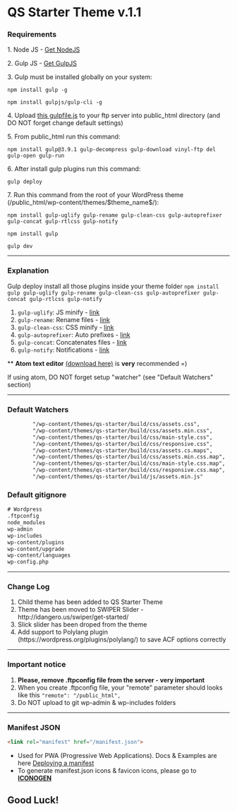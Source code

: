 # QS Starter Theme v.1.1

<h3>Requirements</h3>

<p>1. Node JS - <a href="https://nodejs.org/en/" target="_blank">Get NodeJS</a></p>
<p>2. Gulp JS - <a href="http://gulpjs.com/" target="_blank">Get GulpJS</a></p>
<p>3. Gulp must be installed globally on your system:</p>
<p><code>npm install gulp -g</code></p>
<p><code>npm install gulpjs/gulp-cli -g</code></p>
<p>4. Upload <a href="https://gist.github.com/vol4ikman/92e381e5adee0b1e36606d82d5f45613" target="_blank">this gulpfile.js</a> to your ftp server into public_html directory (and DO NOT forget change default settings)</p>
<p>5. From public_html run this command:</p>
<p><code>npm install gulp@3.9.1 gulp-decompress gulp-download vinyl-ftp del gulp-open gulp-run</code></p>
<p>6. After install gulp plugins run this command:</p>
<p><code>gulp deploy</code></p>

<p>7. Run this command from the root of your WordPress theme (/public_html/wp-content/themes/$theme_name$/): </p>
<p><code>npm install gulp-uglify gulp-rename gulp-clean-css gulp-autoprefixer gulp-concat gulp-rtlcss gulp-notify</code></p>
<p><code>npm install gulp</code></p>
<p><code>gulp dev</code></p>

<hr>
<h3>Explanation</h3>

Gulp deploy install all those plugins inside your theme folder
`npm install gulp gulp-uglify gulp-rename gulp-clean-css gulp-autoprefixer gulp-concat gulp-rtlcss gulp-notify`

1. `gulp-uglify`: JS minify - <a href="https://www.npmjs.com/package/gulp-uglify" >link</a>
2. `gulp-rename`: Rename files - <a href="https://www.npmjs.com/package/gulp-rename" >link</a>
3. `gulp-clean-css`: CSS minify - <a href="https://www.npmjs.com/package/gulp-clean-css" >link</a>
4. `gulp-autoprefixer`: Auto prefixes - <a href="https://www.npmjs.com/package/gulp-autoprefixer" >link</a>
5. `gulp-concat`: Concatenates files - <a href="https://www.npmjs.com/package/gulp-concat" >link</a>
6. `gulp-notify`: Notifications - <a href="https://www.npmjs.com/package/gulp-notify">link</a>

<p>** <strong>Atom text editor</strong> <a href="https://atom.io/" target="_blank">(download here)</a> is <strong>very</strong> recommended =)</p>
<p>If using atom, DO NOT forget setup "watcher" (see "Default Watchers" section)</p>

<hr>
<h3>Default Watchers</h3>

```html
        "/wp-content/themes/qs-starter/build/css/assets.css",
        "/wp-content/themes/qs-starter/build/css/assets.min.css",
        "/wp-content/themes/qs-starter/build/css/main-style.css",
        "/wp-content/themes/qs-starter/build/css/responsive.css",
        "/wp-content/themes/qs-starter/build/css/assets.cs.maps",
        "/wp-content/themes/qs-starter/build/css/assets.min.css.map",
        "/wp-content/themes/qs-starter/build/css/main-style.css.map",
        "/wp-content/themes/qs-starter/build/css/responsive.css.map",
        "/wp-content/themes/qs-starter/build/js/assets.min.js"
```

<h3>Default gitignore</h3>

```html
# Wordpress
.ftpconfig
node_modules
wp-admin
wp-includes
wp-content/plugins
wp-content/upgrade
wp-content/languages
wp-config.php
```

<hr>
<h3>Change Log</h3>
<ol>
    <li>Child theme has been added to QS Starter Theme</li>
    <li>Theme has been moved to SWIPER Slider - http://idangero.us/swiper/get-started/</li>
    <li>Slick slider has been droped from the theme</li>
    <li>Add support to Polylang plugin (https://wordpress.org/plugins/polylang/) to save ACF options correctly</li>
</ol>

<hr>
<h3>Important notice</h3>
<ol>
    <li><strong>Please, remove .ftpconfig file from the server - very important</strong></li>
    <li>When you create .ftpconfig file, your "remote" parameter should looks like this <code>"remote": "/public_html",</code></li>
    <li>Do NOT upload to git wp-admin & wp-includes folders</li>
</ol>

<hr>
<h3>Manifest JSON</h3>

```html
<link rel="manifest" href="/manifest.json">
```

- Used for PWA (Progressive Web Applications). Docs & Examples are here <a href="https://developer.mozilla.org/en-US/docs/Web/Manifest" target="_blank">Deploying a manifest</a>
- To generate manifest.json icons & favicon icons, please go to <a href="http://digitalagencyrankings.com/iconogen/" target="_blank"><strong>ICONOGEN</strong></a>

## Good Luck!
